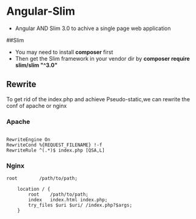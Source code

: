 # Angular-Slim
- Angular AND Slim 3.0 to achive a single page web application

##Slim

- You may need to install **composer** first
- Then get the Slim framework in your vendor dir by **composer require slim/slim "^3.0"**

## Rewrite

To get rid of the index.php and achieve Pseudo-static,we can rewrite the conf of apache or nginx

### Apache

```

RewriteEngine On
RewriteCond %{REQUEST_FILENAME} !-f
RewriteRule ^(.*)$ index.php [QSA,L]
```

### Nginx
```
root        /path/to/path;

    location / {
        root    /path/to/path;
        index   index.html index.php;
        try_files $uri $uri/ /index.php?$args;
    }
```
